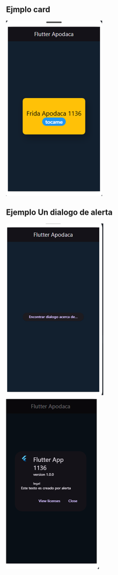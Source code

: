 ## Ejmplo card
![la tarjeta](cap.PNG)

## Ejemplo Un dialogo de alerta
![la tarjeta](dialogo.PNG)
![la tarjeta](dialogoR.PNG)